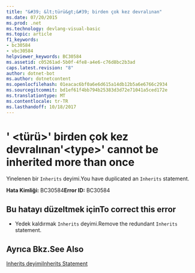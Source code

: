 ```yaml
---
title: "&#39; &lt;türü&gt;&#39; birden çok kez devralınan"
ms.date: 07/20/2015
ms.prod: .net
ms.technology: devlang-visual-basic
ms.topic: article
f1_keywords:
- bc30584
- vbc30584
helpviewer_keywords: BC30584
ms.assetid: c05261ad-5b0f-4fe8-a4e6-c76d8bc2b3ad
caps.latest.revision: "8"
author: dotnet-bot
ms.author: dotnetcontent
ms.openlocfilehash: 01eacac6bf0a6e6d615a14db12b5a6e6766c2934
ms.sourcegitcommit: bd1ef61f4bb794b25383d3d72e71041a5ced172e
ms.translationtype: MT
ms.contentlocale: tr-TR
ms.lasthandoff: 10/18/2017
---
```

# <a name="39lttypegt39-cannot-be-inherited-more-than-once"></a><span data-ttu-id="248c1-102">&#39; &lt;türü&gt;&#39; birden çok kez devralınan</span><span class="sxs-lookup"><span data-stu-id="248c1-102">&#39;&lt;type&gt;&#39; cannot be inherited more than once</span></span>
<span data-ttu-id="248c1-103">Yinelenen bir `Inherits` deyimi.</span><span class="sxs-lookup"><span data-stu-id="248c1-103">You have duplicated an `Inherits` statement.</span></span>  
  
 <span data-ttu-id="248c1-104">**Hata Kimliği:** BC30584</span><span class="sxs-lookup"><span data-stu-id="248c1-104">**Error ID:** BC30584</span></span>  
  
## <a name="to-correct-this-error"></a><span data-ttu-id="248c1-105">Bu hatayı düzeltmek için</span><span class="sxs-lookup"><span data-stu-id="248c1-105">To correct this error</span></span>  
  
-   <span data-ttu-id="248c1-106">Yedek kaldırmak `Inherits` deyimi.</span><span class="sxs-lookup"><span data-stu-id="248c1-106">Remove the redundant `Inherits` statement.</span></span>  
  
## <a name="see-also"></a><span data-ttu-id="248c1-107">Ayrıca Bkz.</span><span class="sxs-lookup"><span data-stu-id="248c1-107">See Also</span></span>  
 [<span data-ttu-id="248c1-108">Inherits deyimi</span><span class="sxs-lookup"><span data-stu-id="248c1-108">Inherits Statement</span></span>](../../visual-basic/language-reference/statements/inherits-statement.md)
